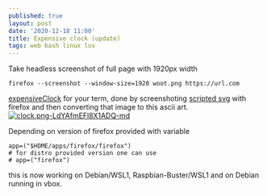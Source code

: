 ```yaml
---
published: true
layout: post
date: '2020-12-18 11:00'
title: Expensive clock (update)
tags: web bash linux luv
---
```

Take headless screenshot of full page with 1920px width

    firefox --screenshot --window-size=1920 woot.png https://url.com

[expensiveClock](https://raw.githubusercontent.com/brontosaurusrex/bucentaur/master/.experiments/bin/expensiveClock) for your term, done by screenshoting [scripted svg](https://www.nayuki.io/page/full-screen-clock-javascript) with firefox and then converting that image to this ascii art.
[![clock.png-LdYAfmEFl8X1ADQ-md](https://images.weserv.nl/?url=https://i.imgur.com/n89l6bhl.png)](https://images.weserv.nl/?url=https://i.imgur.com/n89l6bh.png)

Depending on version of firefox provided with variable

    app=("$HOME/apps/firefox/firefox")
    # for distro provided version one can use
    # app=("firefox")

this is now working on Debian/WSL1, Raspbian-Buster/WSL1 and on Debian running in vbox.